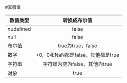 #真假值

| 数值类型       | 转换成布尔值     | 
| ------------- |:-------------:| 
| nudefined     | false         | 
| null          | false      |
| 布尔值         |true为true，false     |
| 数字           |+0,-0和NaN都是false，其他都是true     |
| 字符串         |字符串为空为false，其他为true     |
| 对象           |true     |